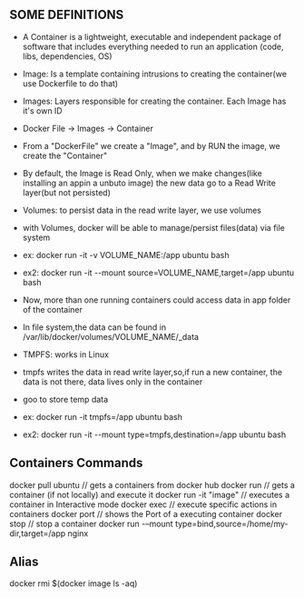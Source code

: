 ## SOME DEFINITIONS
- A Container is a lightweight, executable and independent package of software that includes everything needed to run an application (code, libs, dependencies, OS)
- Image: Is a template containing intrusions to creating the container(we use Dockerfile to do that)
- Images: Layers responsible for creating the container. Each Image has it's own ID
- Docker File -> Images -> Container
- From a "DockerFile" we create a "Image", and by RUN the image, we create the "Container" 
- By default, the Image is Read Only, when we make changes(like installing an appin a unbuto image) the new data go to a Read Write layer(but not persisted)

- Volumes: to persist data in the read write layer, we use volumes
- with Volumes, docker will be able to manage/persist files(data) via file system
- ex: docker run -it -v VOLUME_NAME:/app ubuntu bash
- ex2: docker run -it --mount source=VOLUME_NAME,target=/app ubuntu bash

- Now, more than one running containers could access data in app folder of the container
- In file system,the data can be found in /var/lib/docker/volumes/VOLUME_NAME/_data

- TMPFS: works in Linux
- tmpfs writes the data in read write layer,so,if run a new container, the data is not there,
data lives only in the container
- goo to store temp data
- ex: docker run -it tmpfs=/app ubuntu bash
- ex2: docker run -it --mount type=tmpfs,destination=/app ubuntu bash




## Containers Commands
docker pull ubuntu      // gets a containers from docker hub 
docker run              // gets a container (if not locally) and execute it
docker run -it "image"  // executes a container in Interactive mode
docker exec             // execute specific actions in containers
docker port             // shows the Port of a executing container
docker stop             // stop a container
docker run -–mount type=bind,source=/home/my-dir,target=/app nginx


## Alias
 docker rmi $(docker image ls -aq)
